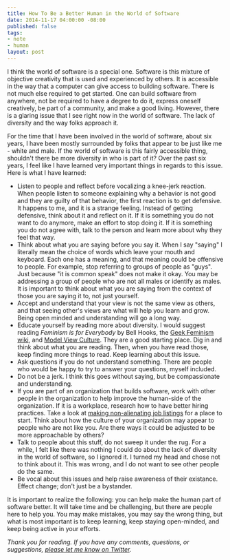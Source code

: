 ```yaml
---
title: How To Be a Better Human in the World of Software
date: 2014-11-17 04:00:00 -08:00
published: false
tags:
- note
- human
layout: post
---
```


I think the world of software is a special one. Software is this
mixture of objective creativity that is used and experienced by others. It is
accessible in the way that a computer can give access to building software.
There is not much else required to get started. One can build software from
anywhere, not be required to have a degree to do it, express oneself
creatively, be part of a community, and make a good living. However, there is a
glaring issue that I see right now in the world of software. The lack of diversity
and the way folks approach it.

For the time that I have been involved in the world of software, about six
years, I have been mostly surrounded by folks that appear to be just like me -
white and male. If the world of software is this fairly accessible thing,
shouldn't there be more diversity in who is part of it? Over the past six years,
I feel like I have learned very important things in regards to this issue. Here
is what I have learned:

- Listen to people and reflect before vocalizing a knee-jerk reaction. When people
  listen to someone explaining why a behavior is not good and they are guilty of
  that behavior, the first reaction is to get defensive. It happens to me, and
  it is a strange feeling. Instead of getting defensive, think about it and
  reflect on it. If it is something you do not want to do anymore, make an
  effort to stop doing it. If it is something you do not agree with, talk to the
  person and learn more about why they feel that way.
- Think about what you are saying before you say it. When I say "saying" I
  literally mean the choice of words which leave your mouth and keyboard. Each
  one has a meaning, and that meaning could be offensive to people. For example,
  stop referring to groups of people as "guys". Just because "it is common
  speak" does not make it okay. You may be addressing a group of people who are not
  all males or identify as males. It is important to think about what you are
  saying from the context of those you are saying it to, not just yourself.
- Accept and understand that your view is not the same view as others, and that
  seeing other's views are what will help you learn and grow. Being open minded
  and understanding will go a long way.
- Educate yourself by reading more about diversity. I would suggest reading
  _Feminism is for Everybody_ by Bell Hooks, the [Geek Feminism
  wiki](http://geekfeminism.wikia.com/wiki/Geek_Feminism_Wiki), and [Model View
  Culture](https://modelviewculture.com). They are a good starting place.
  Dig in and think about what you are reading. Then, when you
  have read those, keep finding more things to read. Keep learning about this
  issue.
- Ask questions if you do not understand something. There are people who would
  be happy to try to answer your questions, myself included.
- Do not be a jerk. I think this goes without saying, but be compassionate and
  understanding.
- If you are part of an organization that builds software, work with other
  people in the organization to help improve the human-side of the organization.
  If it is a workplace, research how to have better hiring practices. Take a
  look at [making non-alienating job
  listings](https://storify.com/kissane/job-listings-that-don-t-alienate) for a
  place to start. Think about how the culture of your organization may appear to
  people who are not like you. Are there ways it could be adjusted to be more
  approachable by others?
- Talk to people about this stuff, do not sweep it under the rug. For a while, I
  felt like there was nothing I could do about the lack of diversity in the
  world of software, so I ignored it. I turned my head and chose not to think
  about it. This was wrong, and I do not want to see other people do the same.
- Be vocal about this issues and help raise awareness of their existance. Effect
  change; don't just be a bystander.

It is important to realize the following: you can help make the human part of
software better. It will take time and be challenging, but there are people
here to help you. You may make mistakes, you may say the wrong thing, but what
is most important is to keep learning, keep staying open-minded, and keep being
active in your efforts.

_Thank you for reading. If you have any comments, questions, or suggestions,
[please let
me know on Twitter](https://twitter.com/brettchalupa)._
